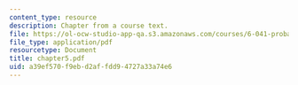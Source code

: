 ```yaml
---
content_type: resource
description: Chapter from a course text.
file: https://ol-ocw-studio-app-qa.s3.amazonaws.com/courses/6-041-probabilistic-systems-analysis-and-applied-probability-spring-2006/a39ef570f9ebd2affdd94727a33a74e6_chapter5.pdf
file_type: application/pdf
resourcetype: Document
title: chapter5.pdf
uid: a39ef570-f9eb-d2af-fdd9-4727a33a74e6
---
```

